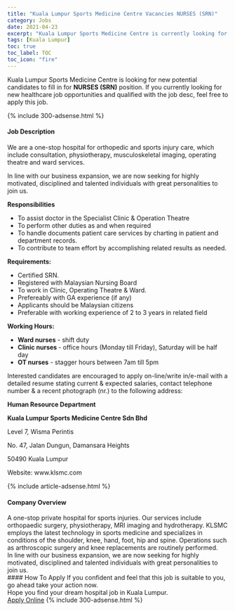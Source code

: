 ```yaml
---
title: "Kuala Lumpur Sports Medicine Centre Vacancies NURSES (SRN)" 
category: Jobs 
date: 2021-04-23 
excerpt: "Kuala Lumpur Sports Medicine Centre is currently looking for suitable person to fill in the NURSES (SRN) which positioned at Kuala Lumpur" 
tags: [Kuala Lumpur] 
toc: true 
toc_label: TOC 
toc_icon: "fire" 
--- 
```


<p>Kuala Lumpur Sports Medicine Centre is looking for new potential candidates to fill in for <b>NURSES (SRN)</b> position. If you currently looking for new healthcare job opportunities and qualified with the job desc, feel free to apply this job.
</p>{% include 300-adsense.html %} 
<div><div><h4>Job Description</h4></div><div><div><span><div><p>We are a one-stop hospital for orthopedic and sports injury care, which include consultation, physiotherapy, musculoskeletal imaging, operating theatre and ward services.&#160;</p><p>In line with our business expansion, we are now seeking for highly motivated, disciplined and talented individuals with great personalities to join us.</p><p><strong>Responsibilities</strong></p><ul><li>To assist doctor in the Specialist Clinic &amp; Operation Theatre</li><li>To perform other duties as and when required</li><li>To handle documents patient care services by charting in patient and department records.</li><li>To contribute to team effort by accomplishing related results as needed.</li></ul><p><strong>Requirements:</strong></p><ul><li>Certified SRN.</li><li>Registered with Malaysian Nursing Board</li><li>To work in Clinic, Operating Theatre &amp; Ward.</li><li>Prefereably with GA experience (if any)&#160;</li><li>Applicants should be Malaysian citizens</li><li>Preferable with working experience of&#160;2 to 3 years&#160;in related field</li></ul><p><strong>Working Hours:</strong></p><ul><li><strong>Ward nurses</strong> - shift duty</li><li><strong>Clinic nurses </strong>- office hours (Monday till Friday), Saturday will be half day</li><li><strong>OT nurses</strong> - stagger hours between 7am till 5pm</li></ul><p>Interested candidates are encouraged to apply on-line/write in/e-mail with a detailed resume stating current &amp; expected salaries, contact telephone number &amp; a recent photograph (nr.) to the following address:</p><p><strong>Human Resource Department</strong></p><p><strong>Kuala Lumpur Sports Medicine Centre Sdn Bhd</strong></p><p>Level 7, Wisma Perintis</p><p>No. 47, Jalan Dungun, Damansara Heights</p><p>50490 Kuala Lumpur</p><p>Website: www.klsmc.com</p></div></span></div></div></div> 
{% include article-adsense.html %} 
<div><div><h4>Company Overview</h4></div><div><div><span><div><div>A one-stop private hospital for sports injuries. Our services include orthopaedic surgery, physiotherapy, MRI imaging and hydrotherapy. KLSMC employs the latest technology in sports medicine and specializes in conditions of the shoulder, knee, hand, foot, hip and spine. Operations such as arthroscopic surgery and knee replacements are routinely performed.</div>
<div>In line with our business expansion, we are now seeking for highly motivated, disciplined and talented individuals with great personalities to join us.</div></div></span></div></div></div> 
#### How To Apply 
If you confident and feel that this job is suitable to you, go ahead take your action now. <br/> 
Hope you find your dream hospital job in Kuala Lumpur. <br/> 
<a href="https://www.jobstreet.com.my/en/job/nurses-srn-4543601?jobId=jobstreet-my-job-4543601" class="btn btn--warning" target="_blank" rel="nofollow noopenner">Apply Online</a> 
{% include 300-adsense.html %} 